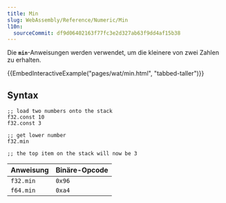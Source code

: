 ```yaml
---
title: Min
slug: WebAssembly/Reference/Numeric/Min
l10n:
  sourceCommit: df9d06402163f77fc3e2d327ab63f9dd4af15b38
---
```


Die **`min`**-Anweisungen werden verwendet, um die kleinere von zwei Zahlen zu erhalten.

{{EmbedInteractiveExample("pages/wat/min.html", "tabbed-taller")}}

## Syntax

```wasm
;; load two numbers onto the stack
f32.const 10
f32.const 3

;; get lower number
f32.min

;; the top item on the stack will now be 3
```

| Anweisung | Binäre-Opcode |
| --------- | ------------- |
| `f32.min` | `0x96`        |
| `f64.min` | `0xa4`        |
